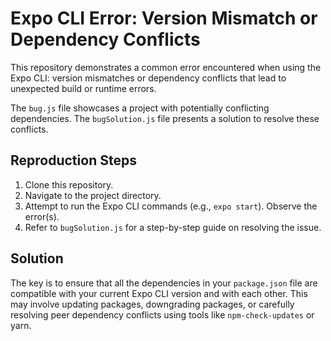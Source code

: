 # Expo CLI Error: Version Mismatch or Dependency Conflicts

This repository demonstrates a common error encountered when using the Expo CLI: version mismatches or dependency conflicts that lead to unexpected build or runtime errors.

The `bug.js` file showcases a project with potentially conflicting dependencies. The `bugSolution.js` file presents a solution to resolve these conflicts.

## Reproduction Steps

1. Clone this repository.
2. Navigate to the project directory.
3. Attempt to run the Expo CLI commands (e.g., `expo start`). Observe the error(s).
4. Refer to `bugSolution.js` for a step-by-step guide on resolving the issue.

## Solution

The key is to ensure that all the dependencies in your `package.json` file are compatible with your current Expo CLI version and with each other.  This may involve updating packages, downgrading packages, or carefully resolving peer dependency conflicts using tools like `npm-check-updates` or yarn.